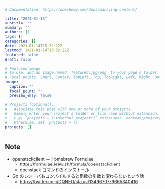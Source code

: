 ```yaml
---
# Documentation: https://wowchemy.com/docs/managing-content/

title: "2021-01-15"
subtitle: ""
summary: ""
authors: []
tags: []
categories: []
date: 2021-01-14T15:32:22Z
lastmod: 2021-01-14T15:32:22Z
featured: false
draft: false

# Featured image
# To use, add an image named `featured.jpg/png` to your page's folder.
# Focal points: Smart, Center, TopLeft, Top, TopRight, Left, Right, BottomLeft, Bottom, BottomRight.
image:
  caption: ""
  focal_point: ""
  preview_only: false

# Projects (optional).
#   Associate this post with one or more of your projects.
#   Simply enter your project's folder or file name without extension.
#   E.g. `projects = ["internal-project"]` references `content/project/deep-learning/index.md`.
#   Otherwise, set `projects = []`.
projects: []
---
```


## Note

* openstackclient — Homebrew Formulae
  * https://formulae.brew.sh/formula/openstackclient
  * openstack コマンドのインストール
* Go のレシーバもコンパイルすると関数の引数と変わらないという話
  * https://twitter.com/DQNEO/status/1349670759665340416
